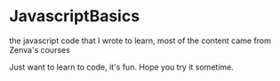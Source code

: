 # JavascriptBasics
the javascript code that I wrote to learn, most of the content came from Zenva's courses

Just want to learn to code, it's fun. Hope you try it sometime.
